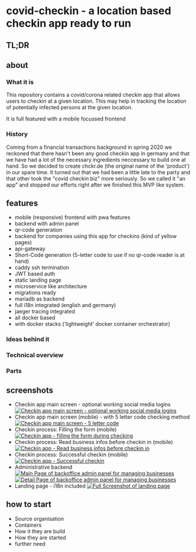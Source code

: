 # covid-checkin - a location based checkin app ready to run

## TL;DR

## about

### What it is

This repository contains a covid/corona related checkin app that allows users to checkin at a given location.
This may help in tracking the location of potentially infected persons at the given location.

It is full featured with a mobile focussed frontend
### History

Coming from a financial transactions background in spring 2020 we reckoned that there hasn't been any good checkin app in germany and that we have had a lot of the necessary ingredients neccessary to build one at hand. So we decided to create chckr.de (the original name of the 'product') in our spare time. It turned out that we had been a little late to the party and that other took the "covid checkin biz" more seriously. So we called it "an app" and stopped our efforts right after we finished this MVP like system.

## features
* mobile (responsive) frontend with pwa features
* backend with admin panel
* qr-code generation
* backend for companies using this app for checkins (kind of yellow pages)
* api-gateway
* Short-Code generation (5-letter code to use if no qr-code reader is at hand)
* caddy ssh termination
* JWT based auth
* static landing page
* microservice like architecture
* migrations ready
* mariadb as backend
* full i18n integrated (english and germany)
* jaeger tracing integrated
* all docker based
* with docker stacks ('lightweight' docker container orchestrator)

### Ideas behind it

### Technical overview
### Parts

## screenshots

* Checkin app main screen - optional working social media logins
[![Checkin app main screen - optional working social media logins](/doc/images/working-social-logins.png)](/doc/images/working-social-logins.png)
* Checkin app main screen (mobile) - with 5 letter code checking method
[![Checkin app main screen - 5 letter code](/doc/images/checkin-via-5letter-code.png)](/doc/images/checkin-via-5letter-code.png)
* Checkin process: Filling the form (mobile)
[![Checkin app - filling the form during checking](/doc/images/checkin-form-mobile.png)](/doc/images/checkin-form-mobile.png)
* Checkin process: Read business infos before checkin in (mobile)
[![Checkin app - Read business infos before checkin in](/doc/images/business-infos-before-checkin.png)](/doc/images/business-infos-before-checkin.png)
* Checkin process: Successful checkin (mobile)
[![Checkin app - Successful checkin](/doc/images/successful-checkin-message.png)](/doc/images/successful-checkin-message.png)
* Administrative backend
[![Main Page of backoffice admin panel for managing businesses](/doc/images/backoffice-business-administration-main.png)](/doc/images/backoffice-business-administration-main.png)
[![Detail Page of backoffice admin panel for managing businesses](/doc/images/backoffice-business-adminstration-detail.png)](/doc/images/backoffice-business-adminstration-detail.png)
* Landing page - i18n included
[![Full Screenshot of landing page](/doc/images/landingpage-full-screen.png)](/doc/images/landingpage-full-screen.png)
  

## how to start

* Source organisation
* Containers
* How it they are build
* How they are started
* further need
